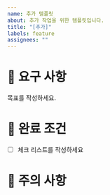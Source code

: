 ```yaml
---
name: 추가 템플릿
about: 추가 작업을 위한 템플릿입니다.
title: "[추가]"
labels: feature
assignees: ""
---
```


# 🔨 요구 사항

목표를 작성하세요.

# 📑 완료 조건

- [ ] 체크 리스트를 작성하세요

# 🚧 주의 사항
